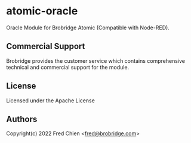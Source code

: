 # atomic-oracle

Oracle Module for Brobridge Atomic (Compatible with Node-RED).

## Commercial Support

Brobridge provides the customer service which contains comprehensive technical and commercial support for the module.

## License

Licensed under the Apache License

## Authors

Copyright(c) 2022 Fred Chien <<fred@brobridge.com>>
